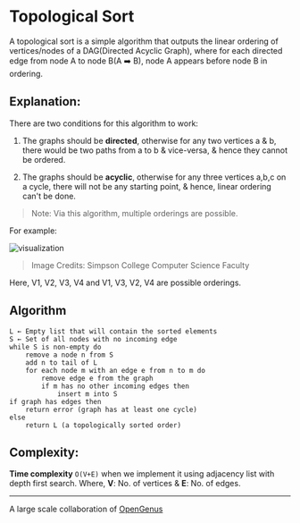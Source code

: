 # Topological Sort

A topological sort is a simple algorithm that outputs the linear ordering of vertices/nodes of a DAG(Directed Acyclic Graph), where for each directed edge from node A to node B(A :arrow_right: B), node A appears before node B in ordering.

## Explanation:
There are two conditions for this algorithm to work:
1. The graphs should be **directed**, otherwise for any two vertices a & b, there would be two paths from a to b & vice-versa, & hence they cannot be ordered.

2. The graphs should be **acyclic**, otherwise for any three vertices a,b,c on a cycle, there will not be any starting point, & hence, linear ordering can't be done.

> Note: Via this algorithm, multiple orderings are possible.

For example:

![visualization](http://faculty.simpson.edu/lydia.sinapova/www/cmsc250/LN250_Weiss/L20-TopSortFig01.jpg)

> Image Credits: Simpson College Computer Science Faculty 

Here, V1, V2, V3, V4 and V1, V3, V2, V4 are possible orderings.

## Algorithm
```
L ← Empty list that will contain the sorted elements
S ← Set of all nodes with no incoming edge
while S is non-empty do
    remove a node n from S
    add n to tail of L
    for each node m with an edge e from n to m do
        remove edge e from the graph
        if m has no other incoming edges then
            insert m into S
if graph has edges then
    return error (graph has at least one cycle)
else 
    return L (a topologically sorted order)
```

## Complexity:
**Time complexity**
`O(V+E)` when we implement it using adjacency list with depth first search.
Where, **V**: No. of vertices & **E**: No. of edges.

---
A large scale collaboration of [OpenGenus](https://github.com/opengenus)
